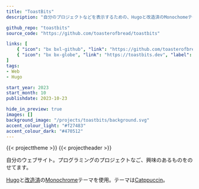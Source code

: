 ```yaml
---
title: "ToastBits"
description: "自分のプロジェクトなどを表示するための、Hugoと改造済のMonochomeテーマを使用した開発サイト。"

github_repo: "toastbits"
source_code: "https://github.com/toasterofbread/toastbits"

links: [
    { "icon": "bx bxl-github", "link": "https://github.com/toasterofbread/toastbits", "label": "レポジトリ" },
    { "icon": "bx bx-globe", "link": "https://toastbits.dev", "label": "Website" }
]
tags:
- Web
- Hugo

start_year: 2023
start_month: 10
publishdate: 2023-10-23

hide_in_preview: true
images: []
background_image: "/projects/toastbits/background.svg"
accent_colour_light: "#f27483"
accent_colour_dark: "#470512"
---
```



{{< projecttheme >}}
{{< projectheader >}}

自分のウェブサイト。プログラミングのプロジェクトなご、興味のあるものをのせてます。

[Hugo](https://github.com/gohugoio/hugo)と[改造済](https://github.com/toasterofbread/hugo-theme-monochrome)の[Monochrome](https://github.com/kaiiiz/hugo-theme-monochrome)テーマを使用。テーマは[Catppuccin](https://github.com/catppuccin/catppuccin)。

